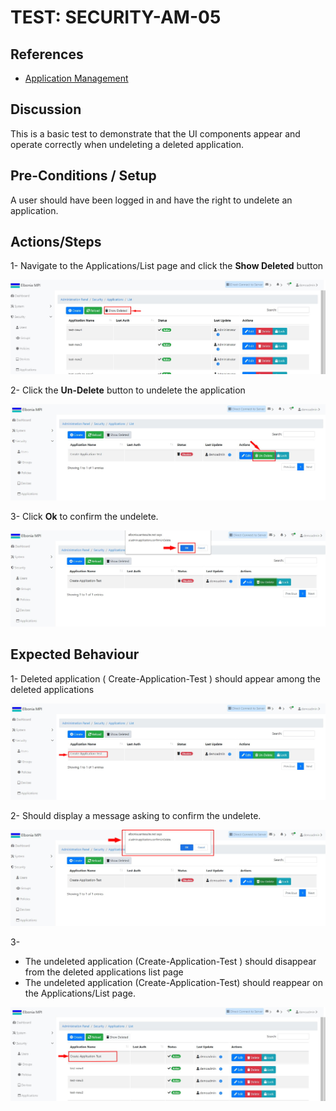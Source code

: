 # TEST: SECURITY-AM-05

## References

* [Application Management](../../../../../operations/security-administration/application-management.md)

## Discussion

This is a basic test to demonstrate that the UI components appear and operate correctly when undeleting  a deleted application.

## Pre-Conditions / Setup

 A user should have been logged in and have the right to undelete an application.

## Actions/Steps

1- Navigate to the Applications/List page and click the **Show Deleted** button

![](../../../../../../.gitbook/assets/17.jpg)

2- Click the **Un-Delete** button to undelete the application

![](../../../../../../.gitbook/assets/18-1.jpg)

3- Click  **Ok** to confirm the undelete.

![](../../../../../../.gitbook/assets/18-3.jpg)

## Expected Behaviour

1- Deleted application \( Create-Application-Test \) should appear among the deleted applications

![](../../../../../../.gitbook/assets/18.jpg)

2- Should display a message asking to confirm the undelete.

![](../../../../../../.gitbook/assets/18-2.jpg)

3-

* The undeleted application \(Create-Application-Test \) should disappear from the deleted applications list page 
* The undeleted application \(Create-Application-Test\) should reappear on the Applications/List page.

![](../../../../../../.gitbook/assets/18-4.jpg)


